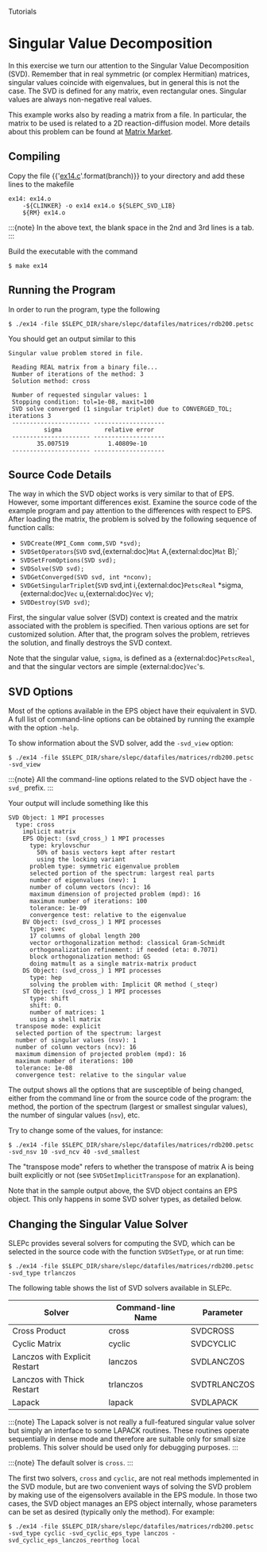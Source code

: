 Tutorials

# Singular Value Decomposition

In this exercise we turn our attention to the Singular Value Decomposition (SVD). Remember that in real symmetric (or complex Hermitian) matrices, singular values coincide with eigenvalues, but in general this is not the case. The SVD is defined for any matrix, even rectangular ones. Singular values are always non-negative real values.

This example works also by reading a matrix from a file. In particular, the matrix to be used is related to a 2D reaction-diffusion model. More details about this problem can be found at [Matrix Market](https://math.nist.gov/MatrixMarket/data/NEP/brussel/brussel).

## Compiling

Copy the file {{'[ex14.c](https://slepc.upv.es/{}/src/svd/tutorials/ex14.c.html)'.format(branch)}} to your directory and add these lines to the makefile

```{code} make
ex14: ex14.o
	-${CLINKER} -o ex14 ex14.o ${SLEPC_SVD_LIB}
	${RM} ex14.o
```

:::{note}
In the above text, the blank space in the 2nd and 3rd lines is a tab.
:::

Build the executable with the command

```{code} console
$ make ex14
```

## Running the Program

In order to run the program, type the following

```{code} console
$ ./ex14 -file $SLEPC_DIR/share/slepc/datafiles/matrices/rdb200.petsc
```

You should get an output similar to this

```{code}
Singular value problem stored in file.

 Reading REAL matrix from a binary file...
 Number of iterations of the method: 3
 Solution method: cross

 Number of requested singular values: 1
 Stopping condition: tol=1e-08, maxit=100
 SVD solve converged (1 singular triplet) due to CONVERGED_TOL; iterations 3
 ---------------------- --------------------
          sigma            relative error
 ---------------------- --------------------
        35.007519           1.40809e-10
 ---------------------- --------------------
```

## Source Code Details

The way in which the SVD object works is very similar to that of EPS. However, some important differences exist. Examine the source code of the example program and pay attention to the differences with respect to EPS. After loading the matrix, the problem is solved by the following sequence of function calls:

* `SVDCreate(MPI_Comm comm,SVD *svd);`
* `SVDSetOperators`(`SVD` svd,{external:doc}`Mat` A,{external:doc}`Mat` B);`
* `SVDSetFromOptions(SVD svd);`
* `SVDSolve(SVD svd);`
* `SVDGetConverged(SVD svd, int *nconv);`
* `SVDGetSingularTriplet`(`SVD` svd,int i,{external:doc}`PetscReal` *sigma,{external:doc}`Vec` u,{external:doc}`Vec` v);
* `SVDDestroy(SVD svd)`;

First, the singular value solver (SVD) context is created and the matrix associated with the problem is specified. Then various options are set for customized solution. After that, the program solves the problem, retrieves the solution, and finally destroys the SVD context.

Note that the singular value, `sigma`, is defined as a {external:doc}`PetscReal`, and that the singular vectors are simple {external:doc}`Vec`'s.

## SVD Options

Most of the options available in the EPS object have their equivalent in SVD.  A full list of command-line options can be obtained by running the example with the option `-help`.

To show information about the SVD solver, add the `-svd_view` option:

```{code} console
$ ./ex14 -file $SLEPC_DIR/share/slepc/datafiles/matrices/rdb200.petsc -svd_view
```

:::{note}
All the command-line options related to the SVD object have the `-svd_` prefix.
:::

Your output will include something like this

```{code}
SVD Object: 1 MPI processes
  type: cross
    implicit matrix
    EPS Object: (svd_cross_) 1 MPI processes
      type: krylovschur
        50% of basis vectors kept after restart
        using the locking variant
      problem type: symmetric eigenvalue problem
      selected portion of the spectrum: largest real parts
      number of eigenvalues (nev): 1
      number of column vectors (ncv): 16
      maximum dimension of projected problem (mpd): 16
      maximum number of iterations: 100
      tolerance: 1e-09
      convergence test: relative to the eigenvalue
    BV Object: (svd_cross_) 1 MPI processes
      type: svec
      17 columns of global length 200
      vector orthogonalization method: classical Gram-Schmidt
      orthogonalization refinement: if needed (eta: 0.7071)
      block orthogonalization method: GS
      doing matmult as a single matrix-matrix product
    DS Object: (svd_cross_) 1 MPI processes
      type: hep
      solving the problem with: Implicit QR method (_steqr)
    ST Object: (svd_cross_) 1 MPI processes
      type: shift
      shift: 0.
      number of matrices: 1
      using a shell matrix
  transpose mode: explicit
  selected portion of the spectrum: largest
  number of singular values (nsv): 1
  number of column vectors (ncv): 16
  maximum dimension of projected problem (mpd): 16
  maximum number of iterations: 100
  tolerance: 1e-08
  convergence test: relative to the singular value
```

The output shows all the options that are susceptible of being changed, either from the command line or from the source code of the program: the method, the portion of the spectrum (largest or smallest singular values), the number of singular values (`nsv`), etc.

Try to change some of the values, for instance:

```{code} console
$ ./ex14 -file $SLEPC_DIR/share/slepc/datafiles/matrices/rdb200.petsc -svd_nsv 10 -svd_ncv 40 -svd_smallest
```

The "transpose mode" refers to whether the transpose of matrix A is being built explicitly or not (see `SVDSetImplicitTranspose` for an explanation).

Note that in the sample output above, the SVD object contains an EPS object.  This only happens in some SVD solver types, as detailed below.

## Changing the Singular Value Solver

SLEPc provides several solvers for computing the SVD, which can be selected in the source code with the function `SVDSetType`, or at run time:

```{code} console
$ ./ex14 -file $SLEPC_DIR/share/slepc/datafiles/matrices/rdb200.petsc -svd_type trlanczos
```

The following table shows the list of SVD solvers available in SLEPc.

Solver                         |  Command-line Name  |  Parameter
---                            |  ---                |  ---
Cross Product                  |  cross              |  SVDCROSS
Cyclic Matrix                  |  cyclic             |  SVDCYCLIC
Lanczos with Explicit Restart  |  lanczos            |  SVDLANCZOS
Lanczos with Thick Restart     |  trlanczos          |  SVDTRLANCZOS
Lapack                         |  lapack             |  SVDLAPACK

:::{note}
The Lapack solver is not really a full-featured singular value solver but simply an interface to some LAPACK routines. These routines operate sequentially in dense mode and therefore are suitable only for small size problems. This solver should be used only for debugging purposes.
:::

:::{note}
The default solver is `cross`.
:::

The first two solvers, `cross` and `cyclic`, are not real methods implemented in the SVD module, but are two convenient ways of solving the SVD problem by making use of the eigensolvers available in the EPS module. In those two cases, the SVD object manages an EPS object internally, whose parameters can be set as desired (typically only the method). For example:

```{code} console
$ ./ex14 -file $SLEPC_DIR/share/slepc/datafiles/matrices/rdb200.petsc -svd_type cyclic -svd_cyclic_eps_type lanczos -svd_cyclic_eps_lanczos_reorthog local
```
